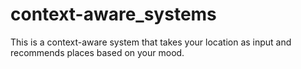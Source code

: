 # context-aware_systems
This is a context-aware system that takes your location as input and recommends places based on your mood.
